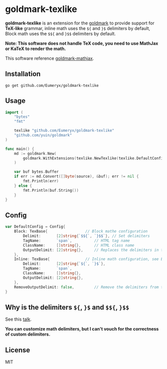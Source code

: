 # goldmark-texlike

**goldmark-texlike** is an extension for the [goldmark](http://github.com/yuin/goldmark) to provide support for **TeX-like** grammar, inline math uses the `${` and `}$` delimiters by default, Block math uses the `$${` and `}$$` delimiters by default.

**Note: This software does not handle TeX code, you need to use MathJax or KaTeX to render the math.**

This software reference [goldmark-mathjax](http://github.com/litao91/goldmark-mathjax).

## Installation

```
go get github.com/Eumeryx/goldmark-texlike
```

## Usage

```go
import (
	"bytes"
	"fmt"

	texlike "github.com/Eumeryx/goldmark-texlike"
	"github.com/yuin/goldmark"
)

func main() {
	md := goldmark.New(
		goldmark.WithExtensions(texlike.NewTexlike(texlike.DefaultConfig)),
	)

	var buf bytes.Buffer
	if err := md.Convert([]byte(source), &buf); err != nil {
		fmt.Println(err)
	} else {
		fmt.Println(buf.String())
	}
}
```

## Config

```go
var DefaultConfig = Config{
	Block: TexBase{					// Block mathe configuration
		Delimit:       [2]string{`$${`, `}$$`},	// Set delimiters
		TagName:       `span`,			// HTML tag name
		ClassName:     []string{},		// HTML class name
		OutputDelimit: [2]string{},		// Replaces the delimiters in the output HTML
	},
	Inline: TexBase{				// Inline math configuration, see Block math
		Delimit:       [2]string{`${`, `}$`},
		TagName:       `span`,
		ClassName:     []string{},
		OutputDelimit: [2]string{},
	},
	RemoveOutputDelimit: false,			// Remove the delimiters from the output HTML
}
```

## Why is the delimiters `${`, `}$` and `$${`, `}$$`

See this [talk](https://talk.commonmark.org/t/mathjax-extension-for-latex-equations/698/17).

**You can customize math delimiters, but I can't vouch for the correctness of custom delimiters.**
 
## License
MIT
